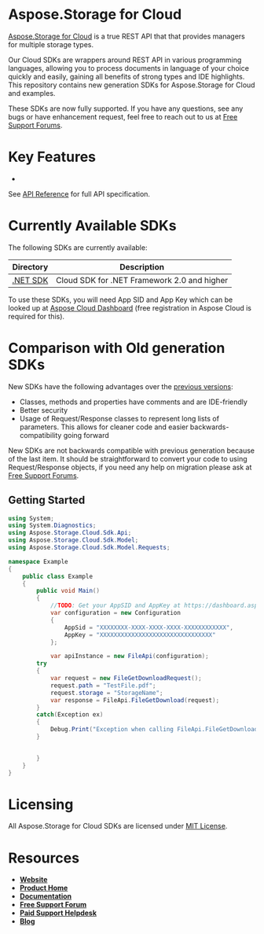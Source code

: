 # Aspose.Storage for Cloud
[Aspose.Storage for Cloud](https://apireference.aspose.cloud/storage/) is a true REST API that that provides managers for multiple storage types.

Our Cloud SDKs are wrappers around REST API in various programming languages, allowing you to process documents in language of your choice quickly and easily, gaining all benefits of strong types and IDE highlights. This repository contains new generation SDKs for Aspose.Storage for Cloud and examples.

These SDKs are now fully supported. If you have any questions, see any bugs or have enhancement request, feel free to reach out to us at [Free Support Forums](https://forum.aspose.cloud/).

# Key Features
* 

See [API Reference](https://apireference.aspose.cloud/storage/) for full API specification.

# Currently Available SDKs

The following SDKs are currently available:

Directory | Description
--------- | -----------
[.NET SDK](SDKs/NET) | Cloud SDK for .NET Framework 2.0 and higher

To use these SDKs, you will need App SID and App Key which can be looked up at [Aspose Cloud Dashboard](https://dashboard.aspose.cloud/#/apps) (free registration in Aspose Cloud is required for this).

# Comparison with Old generation SDKs
New SDKs have the following advantages over the [previous versions](https://github.com/aspose-total/Aspose.Total-for-Cloud/tree/master/SDKs/Aspose.Storage-Cloud-SDK-for-.NET):
+ Classes, methods and properties have comments and are IDE-friendly
+ Better security
+ Usage of Request/Response classes to represent long lists of parameters. This allows for cleaner code and easier backwards-compatibility going forward

New SDKs are not backwards compatible with previous generation because of the last item. It should be straightforward to convert your code to using Request/Response objects, if you need any help on migration please ask at [Free Support Forums](https://forum.aspose.cloud/).

## Getting Started

```csharp
using System;
using System.Diagnostics;
using Aspose.Storage.Cloud.Sdk.Api;
using Aspose.Storage.Cloud.Sdk.Model;
using Aspose.Storage.Cloud.Sdk.Model.Requests;

namespace Example
{
    public class Example
    {
        public void Main()
        {
            //TODO: Get your AppSID and AppKey at https://dashboard.aspose.cloud (free registration is required).
            var configuration = new Configuration
            {
                AppSid = "XXXXXXXX-XXXX-XXXX-XXXX-XXXXXXXXXXXX",
                AppKey = "XXXXXXXXXXXXXXXXXXXXXXXXXXXXXXXX"
            };

            var apiInstance = new FileApi(configuration);
	    try
	    {		
		    var request = new FileGetDownloadRequest();
		    request.path = "TestFile.pdf";
		    request.storage = "StorageName";
		    var response = FileApi.FileGetDownload(request);
	    }
	    catch(Exception ex)
	    {
	    	Debug.Print("Exception when calling FileApi.FileGetDownload: " + e.Message);
	    }
            

        }
    }
}
```

# Licensing
All Aspose.Storage for Cloud SDKs are licensed under [MIT License](LICENSE).

# Resources
+ [**Website**](https://www.aspose.cloud)
+ [**Product Home**](https://products.aspose.cloud/storage/cloud)
+ [**Documentation**](https://docs.aspose.cloud/display/storagecloud/Home)
+ [**Free Support Forum**](https://forum.aspose.cloud/c/storage)
+ [**Paid Support Helpdesk**](https://helpdesk.aspose.cloud/)
+ [**Blog**](https://blog.aspose.cloud/category/aspose-products/)
